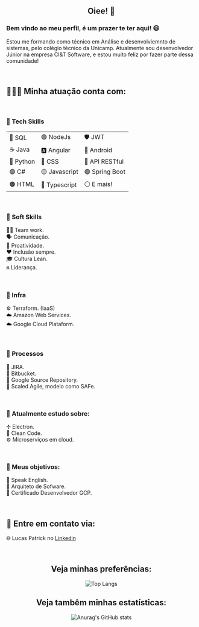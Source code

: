 ## <center/> Oiee! 🤗   

### Bem vindo ao meu perfil, é um prazer te ter aqui! 😄   

Estou me formando como técnico em Análise e desenvolviemnto de sistemas, pelo colégio técnico da Unicamp. Atualmente sou desenvolvedor Júnior na empresa CI&T Software, e estou muito feliz por fazer parte dessa comunidade!

<br>

## 👨🏼‍💻 Minha atuação conta com:   
<br>

### 🚀 Tech Skills   
<table>
    <tr>
        <td>🎲 SQL</td>
        <td>🟢 NodeJs</td>
        <td>🛡 JWT</td>
    </tr>
        <td>☕️ Java</td>
        <td>🅰️ Angular</td>
        <td>📱 Android</td>
    </tr>
        <td>🐍 Python</td>
        <td>🔵 CSS</td>
        <td>📡 API RESTful</td>
    </tr>
        <td>🟣 C#</td>
        <td>🟡 Javascript</td>
        <td>🟢 Spring Boot</td>
    </tr>
        </tr>
        <td>🟠 HTML</td>
        <td>🔵 Typescript</td>
        <td>⚪️ E mais!</td>
    </tr>
<table>

<br>

### 🤺 Soft Skills
🤼‍♂️ Team work.   
🗣 Comunicação.   
🏃 Proatividade.   
❤️ Inclusão sempre.   
🎓 Cultura Lean.   
🔛 Liderança.

<br>

### 🏢 Infra   

⚙️ Terraform. (IaaS)   
☁️ Amazon Web Services.   
☁️ Google Cloud Plataform.   

<br>

### 🔄 Processos   
🔵 JIRA.   
🔵 Bitbucket.  
🔵 Google Source Repository.   
🔵 Scaled Agile, modelo como SAFe.   

<br>

### 🧠 Atualmente estudo sobre:   

✢ Electron.   
📘 Clean Code.   
⚙️ Microserviços em cloud.  

<br>

### 🎯 Meus objetivos:
📌 Speak English.   
📌 Arquiteto de Sofware.   
📌 Certificado Desenvolvedor GCP.  

<br>

## 📲 Entre em contato via:
🌐 Lucas Patrick no [Linkedin](https://www.linkedin.com/in/lucaspbs/)   

<!--🌐 Acesse meu [site pessoal](https://www.lucaspatrick.com.br).-->
<br>
<center>

## Veja minhas preferências:
![Top Langs](https://github-readme-stats.vercel.app/api/top-langs/?username=LucasPatrickBS&layout=compact&theme=nightowl)


## Veja tambêm minhas estatísticas:
![Anurag's GitHub stats](https://github-readme-stats.vercel.app/api?username=LucasPatrickBS&show_icons=true&theme=nightowl&hide=,issues,contribs)   

<center/>
